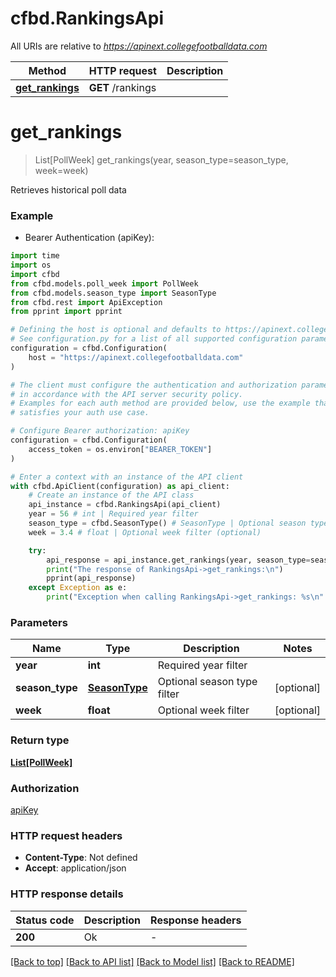 # cfbd.RankingsApi

All URIs are relative to *https://apinext.collegefootballdata.com*

Method | HTTP request | Description
------------- | ------------- | -------------
[**get_rankings**](RankingsApi.md#get_rankings) | **GET** /rankings | 


# **get_rankings**
> List[PollWeek] get_rankings(year, season_type=season_type, week=week)



Retrieves historical poll data

### Example

* Bearer Authentication (apiKey):
```python
import time
import os
import cfbd
from cfbd.models.poll_week import PollWeek
from cfbd.models.season_type import SeasonType
from cfbd.rest import ApiException
from pprint import pprint

# Defining the host is optional and defaults to https://apinext.collegefootballdata.com
# See configuration.py for a list of all supported configuration parameters.
configuration = cfbd.Configuration(
    host = "https://apinext.collegefootballdata.com"
)

# The client must configure the authentication and authorization parameters
# in accordance with the API server security policy.
# Examples for each auth method are provided below, use the example that
# satisfies your auth use case.

# Configure Bearer authorization: apiKey
configuration = cfbd.Configuration(
    access_token = os.environ["BEARER_TOKEN"]
)

# Enter a context with an instance of the API client
with cfbd.ApiClient(configuration) as api_client:
    # Create an instance of the API class
    api_instance = cfbd.RankingsApi(api_client)
    year = 56 # int | Required year filter
    season_type = cfbd.SeasonType() # SeasonType | Optional season type filter (optional)
    week = 3.4 # float | Optional week filter (optional)

    try:
        api_response = api_instance.get_rankings(year, season_type=season_type, week=week)
        print("The response of RankingsApi->get_rankings:\n")
        pprint(api_response)
    except Exception as e:
        print("Exception when calling RankingsApi->get_rankings: %s\n" % e)
```



### Parameters

Name | Type | Description  | Notes
------------- | ------------- | ------------- | -------------
 **year** | **int**| Required year filter | 
 **season_type** | [**SeasonType**](.md)| Optional season type filter | [optional] 
 **week** | **float**| Optional week filter | [optional] 

### Return type

[**List[PollWeek]**](PollWeek.md)

### Authorization

[apiKey](../README.md#apiKey)

### HTTP request headers

 - **Content-Type**: Not defined
 - **Accept**: application/json

### HTTP response details
| Status code | Description | Response headers |
|-------------|-------------|------------------|
**200** | Ok |  -  |

[[Back to top]](#) [[Back to API list]](../README.md#documentation-for-api-endpoints) [[Back to Model list]](../README.md#documentation-for-models) [[Back to README]](../README.md)

